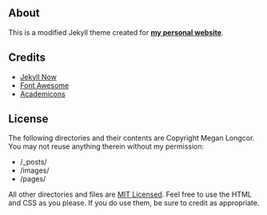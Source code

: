 ﻿## About

This is a modified Jekyll theme created for **[my personal website](http://megdna.github.io)**.

## Credits

- [Jekyll Now](https://github.com/barryclark/jekyll-now)
- [Font Awesome](https://github.com/FortAwesome/Font-Awesome)
- [Academicons](https://github.com/jpswalsh/academicons)

## License

The following directories and their contents are Copyright Megan Longcor.  You may not reuse anything therein without my permission:

- /_posts/
- /images/
- /pages/

All other directories and files are [MIT Licensed](http://opensource.org/licenses/mit-license.html).  Feel free to use the HTML and CSS as you please.  If you do use them, be sure to credit as appropriate.